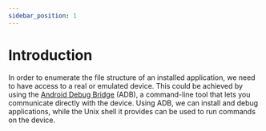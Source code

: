 ```yaml
---
sidebar_position: 1
---
```

# Introduction

In order to enumerate the file structure of an installed application, we need to have access to a
real or emulated device. This could be achieved by using the [Android Debug Bridge](https://developer.android.com/studio/command-line/adb) (ADB),
a command-line tool that lets you communicate directly with the device. Using ADB, we can
install and debug applications, while the Unix shell it provides can be used to run commands
on the device.